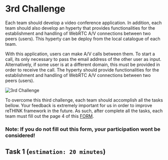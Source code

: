 # 3rd Challenge

Each team should develop a video conference application. In addition, each team should also develop an hyperty that provides functionalities for the establishment and handling of WebRTC A/V connections between two peers (users). This hyperty can be deploy from the local catalogue of each team.

With this application, users can make A/V calls between them. To start a call, its only necessary to pass the email address of the other user as input. Alternatively, if some user is at a different domain, this must be provided in order to receive the call. The hyperty should provide functionalities for the establishment and handling of WebRTC A/V connections between two peers (users).


![3rd Challenge](https://github.com/BernardoMG/dev-reTHINK-challenge/blob/master/Figures/2-Challenge.jpg)


To overcome this third challenge, each team should accomplish all the tasks bellow. 
Your feedback is extremely important for us in order to improve reTHINK framework in the future. As such, after complete all the tasks, each team must fill out the page 4 of this [FORM](https://docs.google.com/forms/d/e/1FAIpQLSeFt56Ura0zkTqg_VX9od_jBZtE3-2mt_urTFvxsoRuQ3uJRw/viewform). 

### Note: If you do not fill out this form, your participation wont be considered! 


## Task 1 (`estimation: 20 minutes`)



